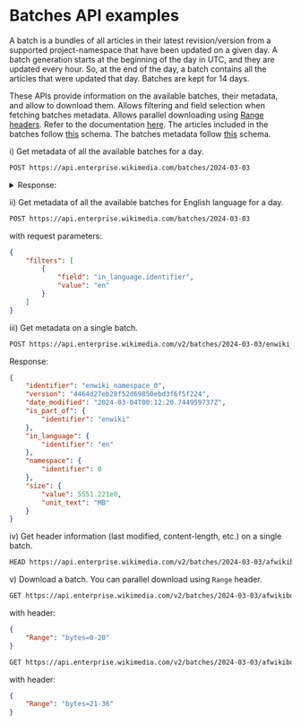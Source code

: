 # Batches API examples
A batch is a bundles of all articles in their latest revision/version from a supported project-namespace that have been updated on a given day. A batch generation starts at the beginning of the day in UTC, and they are updated every hour. So, at the end of the day, a batch contains all the articles that were updated that day.
Batches are kept for 14 days.

These APIs provide information on the available batches, their metadata, and allow to download them.
Allows filtering and field selection when fetching batches metadata. 
Allows parallel downloading using [Range headers](https://developer.mozilla.org/en-US/docs/Web/HTTP/Headers/Range).
Refer to the documentation [here](https://enterprise.wikimedia.com/docs/realtime/#available-hourly-batches).
The articles included in the batches follow [this](https://gitlab.wikimedia.org/repos/wme/wikimedia-enterprise/-/blob/main/general/schema/article.go) schema.
The batches metadata follow [this](https://gitlab.wikimedia.org/repos/wme/wikimedia-enterprise/-/blob/main/general/schema/snapshot.go) schema.



i) Get metadata of all the available batches for a day.

```bash
POST https://api.enterprise.wikimedia.com/batches/2024-03-03
```



<details>
<summary>Response:</summary> 

```json
[
    {
        "identifier": "abwiki_namespace_0",
        "version": "34462a47ee37113b765e59936d8fd7c8",
        "date_modified": "2024-03-04T00:18:03.207394118Z",
        "is_part_of": {
            "identifier": "abwiki"
        },
        "in_language": {
            "identifier": "ab"
        },
        "namespace": {
            "identifier": 0
        },
        "size": {
            "value": 0.027e0,
            "unit_text": "MB"
        }
    },
    {
        "identifier": "acewiki_namespace_0",
        "version": "9e348387411cccdedda5111164748014",
        "date_modified": "2024-03-04T00:06:14.411661839Z",
        "is_part_of": {
            "identifier": "acewiki"
        },
        "in_language": {
            "identifier": "ace"
        },
        "namespace": {
            "identifier": 0
        },
        "size": {
            "value": 0.003e0,
            "unit_text": "MB"
        }
    },
    {
        "identifier": "acewiki_namespace_10",
        "version": "f38e117df0d85dd94dd3379bcc2080a3",
        "date_modified": "2024-03-04T00:06:16.892227533Z",
        "is_part_of": {
            "identifier": "acewiki"
        },
        "in_language": {
            "identifier": "ace"
        },
        "namespace": {
            "identifier": 10
        },
        "size": {
            "value": 0.002e0,
            "unit_text": "MB"
        }
    },
    .
    .
    .
]
```
</details>


ii) Get metadata of all the available batches for English language for a day.

```bash
POST https://api.enterprise.wikimedia.com/batches/2024-03-03
```

with request parameters:
```json
{
    "filters": [
        {
            "field": "in_language.identifier",
            "value": "en"
        }
    ]
}
```


iii) Get metadata on a single batch. 

```bash
POST https://api.enterprise.wikimedia.com/v2/batches/2024-03-03/enwiki_namespace_0
```

Response:
```json
{
    "identifier": "enwiki_namespace_0",
    "version": "4464d27eb28f52d69850ebd3f6f5f224",
    "date_modified": "2024-03-04T00:12:20.744959737Z",
    "is_part_of": {
        "identifier": "enwiki"
    },
    "in_language": {
        "identifier": "en"
    },
    "namespace": {
        "identifier": 0
    },
    "size": {
        "value": 5551.221e0,
        "unit_text": "MB"
    }
}
```

iv) Get header information (last modified, content-length, etc.) on a single batch. 

```bash
HEAD https://api.enterprise.wikimedia.com/v2/batches/2024-03-03/afwikibooks_namespace_0/download
```


v) Download a batch. You can parallel download using `Range` header.

```bash
GET https://api.enterprise.wikimedia.com/v2/batches/2024-03-03/afwikibooks_namespace_0/download
```

with header:
```json
{
    "Range": "bytes=0-20"
}
```

```bash
GET https://api.enterprise.wikimedia.com/v2/batches/2024-03-03/afwikibooks_namespace_0/download
```

with header:
```json
{
    "Range": "bytes=21-36"
}
```

